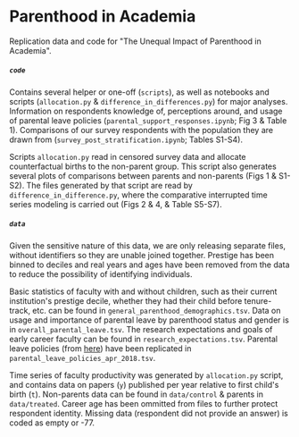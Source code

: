 # Parenthood in Academia

Replication data and code for "The Unequal Impact of Parenthood in Academia".

##### `code`

Contains several helper or one-off (`scripts`), as well as notebooks and scripts (`allocation.py` & `difference_in_differences.py`) for major analyses. Information on respondents knowledge of, perceptions around, and usage of parental leave policies (`parental_support_responses.ipynb`; Fig 3 & Table 1). Comparisons of our survey respondents with the population they are drawn from (`survey_post_stratification.ipynb`; Tables S1-S4). 

Scripts `allocation.py` read in censored survey data and allocate counterfactual births to the non-parent group. This script also generates several plots of comparisons between parents and non-parents (Figs 1 & S1-S2). The files generated by that script are read by `difference_in_difference.py`, where the comparative interrupted time series modeling is carried out (Figs 2 & 4, & Table S5-S7). 

##### `data`

Given the sensitive nature of this data, we are only releasing separate files, without identifiers so they are unable joined together. Prestige has been binned to deciles and real years and ages have been removed from the data to reduce the possibility of identifying individuals.

Basic statistics of faculty with and without children, such as their current institution's prestige decile, whether they had their child before tenure-track, etc. can be found in `general_parenthood_demographics.tsv`. Data on usage and importance of parental leave by parenthood status and gender is in `overall_parental_leave.tsv`. The research expectations and goals of early career faculty can be found in `research_expectations.tsv`. Parental leave policies (from [here](https://github.com/aaronclauset/parental-leave)) have been replicated in `parental_leave_policies_apr_2018.tsv`.

Time series of faculty productivity was generated by `allocation.py` script, and contains data on papers (`y`) published per year relative to first child's birth (`t`). Non-parents data can be found in `data/control` & parents in `data/treated`. Career age has been ommitted from files to further protect respondent identity. Missing data (respondent did not provide an answer) is coded as empty or -77.
